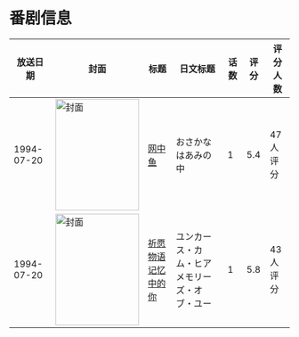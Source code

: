# 番剧信息

|放送日期|封面|标题|日文标题|话数|评分|评分人数|
|---|---|---|---|---|---|---|
|1994-07-20|<img src="//lain.bgm.tv/pic/cover/c/bd/97/18509_C7ZaR.jpg" alt="封面" style="width:150px;height:200px;object-fit:cover;">|[网中鱼](https://bangumi.tv/subject/18509)|おさかなはあみの中|1|5.4|47人评分|
|1994-07-20|<img src="//lain.bgm.tv/pic/cover/c/49/7c/161773_4Zb17.jpg" alt="封面" style="width:150px;height:200px;object-fit:cover;">|[祈愿物语 记忆中的你](https://bangumi.tv/subject/161773)|ユンカース・カム・ヒア メモリーズ・オブ・ユー|1|5.8|43人评分|
